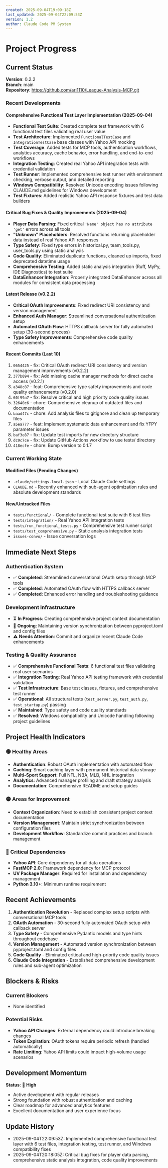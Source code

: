 ```yaml
---
created: 2025-09-04T19:09:18Z
last_updated: 2025-09-04T22:09:53Z
version: 1.2
author: Claude Code PM System
---
```


# Project Progress

## Current Status

**Version**: 0.2.2  
**Branch**: main  
**Repository**: https://github.com/ari1110/League-Analysis-MCP.git

### Recent Developments

#### Comprehensive Functional Test Layer Implementation (2025-09-04)
- **Functional Test Suite**: Created complete test framework with 6 functional test files validating real user value
- **Test Architecture**: Implemented `FunctionalTestCase` and `IntegrationTestCase` base classes with Yahoo API mocking
- **Test Coverage**: Added tests for MCP tools, authentication workflows, analytics accuracy, cache behavior, error handling, and end-to-end workflows
- **Integration Testing**: Created real Yahoo API integration tests with credential validation
- **Test Runner**: Implemented comprehensive test runner with environment checking, verbose output, and detailed reporting
- **Windows Compatibility**: Resolved Unicode encoding issues following CLAUDE.md guidelines for Windows development
- **Test Fixtures**: Added realistic Yahoo API response fixtures and test data builders

#### Critical Bug Fixes & Quality Improvements (2025-09-04)
- **Player Data Parsing**: Fixed critical `'Name' object has no attribute 'get'` errors across all tools
- **"Unknown" Placeholders**: Resolved functions returning placeholder data instead of real Yahoo API responses
- **Type Safety**: Fixed type errors in historical.py, team_tools.py, user_tools.py using static analysis
- **Code Quality**: Eliminated duplicate functions, cleaned up imports, fixed deprecated datetime usage
- **Comprehensive Testing**: Added static analysis integration (Ruff, MyPy, IDE Diagnostics) to test suite
- **DataEnhancer Integration**: Properly integrated DataEnhancer across all modules for consistent data processing

#### Latest Release (v0.2.2)
- **Critical OAuth Improvements**: Fixed redirect URI consistency and version management
- **Enhanced Auth Manager**: Streamlined conversational authentication setup
- **Automated OAuth Flow**: HTTPS callback server for fully automated setup (30-second process)
- **Type Safety Improvements**: Comprehensive code quality enhancements

#### Recent Commits (Last 10)
1. `0654425` - fix: Critical OAuth redirect URI consistency and version management improvements (v0.2.2)
2. `377b094` - fix: Add missing cache manager methods for direct cache access (v0.2.1)
3. `a348c87` - feat: Comprehensive type safety improvements and code quality enhancements (v0.2.0)
4. `60f99a7` - fix: Resolve critical and high priority code quality issues
5. `32640c6` - chore: Comprehensive cleanup of outdated files and documentation
6. `baad47c` - chore: Add analysis files to gitignore and clean up temporary files
7. `a5ea777` - feat: Implement systematic data enhancement and fix YFPY parameter issues
8. `baf3e87` - fix: Update test imports for new directory structure
9. `dc9c7ce` - fix: Update GitHub Actions workflow to use tests/ directory
10. `418ecfe` - chore: Bump version to 0.1.7

### Current Working State

#### Modified Files (Pending Changes)
- `.claude/settings.local.json` - Local Claude Code settings
- `CLAUDE.md` - Recently enhanced with sub-agent optimization rules and absolute development standards

#### New/Untracked Files
- `tests/functional/` - Complete functional test suite with 6 test files
- `tests/integration/` - Real Yahoo API integration tests
- `tests/run_functional_tests.py` - Comprehensive test runner script
- `tests/test_comprehensive.py` - Static analysis integration tests
- `issues-convo/` - Issue conversation logs

## Immediate Next Steps

### Authentication System
- ✅ **Completed**: Streamlined conversational OAuth setup through MCP tools
- ✅ **Completed**: Automated OAuth flow with HTTPS callback server
- ✅ **Completed**: Enhanced error handling and troubleshooting guidance

### Development Infrastructure
- ⏳ **In Progress**: Creating comprehensive project context documentation
- 🔄 **Ongoing**: Maintaining version synchronization between pyproject.toml and config files
- ⚠️ **Needs Attention**: Commit and organize recent Claude Code enhancements

### Testing & Quality Assurance
- ✅ **Comprehensive Functional Tests**: 6 functional test files validating real user scenarios
- ✅ **Integration Testing**: Real Yahoo API testing framework with credential validation
- ✅ **Test Infrastructure**: Base test classes, fixtures, and comprehensive test runner
- ✅ **Operational**: All structural tests (`test_server.py`, `test_auth.py`, `test_startup.py`) passing
- ✅ **Maintained**: Type safety and code quality standards
- ✅ **Resolved**: Windows compatibility and Unicode handling following project guidelines

## Project Health Indicators

### 🟢 Healthy Areas
- **Authentication**: Robust OAuth implementation with automated flow
- **Caching**: Smart caching layer with permanent historical data storage
- **Multi-Sport Support**: Full NFL, NBA, MLB, NHL integration
- **Analytics**: Advanced manager profiling and draft strategy analysis
- **Documentation**: Comprehensive README and setup guides

### 🟡 Areas for Improvement
- **Context Organization**: Need to establish consistent project context documentation
- **Version Management**: Maintain strict synchronization between configuration files
- **Development Workflow**: Standardize commit practices and branch management

### 🔴 Critical Dependencies
- **Yahoo API**: Core dependency for all data operations
- **FastMCP 2.0**: Framework dependency for MCP protocol
- **UV Package Manager**: Required for installation and dependency management
- **Python 3.10+**: Minimum runtime requirement

## Recent Achievements

1. **Authentication Revolution** - Replaced complex setup scripts with conversational MCP tools
2. **OAuth Automation** - 30-second fully automated OAuth setup with callback server
3. **Type Safety** - Comprehensive Pydantic models and type hints throughout codebase
4. **Version Management** - Automated version synchronization between pyproject.toml and config files
5. **Code Quality** - Eliminated critical and high-priority code quality issues
6. **Claude Code Integration** - Established comprehensive development rules and sub-agent optimization

## Blockers & Risks

### Current Blockers
- None identified

### Potential Risks
- **Yahoo API Changes**: External dependency could introduce breaking changes
- **Token Expiration**: OAuth tokens require periodic refresh (handled automatically)
- **Rate Limiting**: Yahoo API limits could impact high-volume usage scenarios

## Development Momentum

**Status**: 🚀 **High**  
- Active development with regular releases
- Strong foundation with robust authentication and caching
- Clear roadmap for advanced analytics features
- Excellent documentation and user experience focus

## Update History
- 2025-09-04T22:09:53Z: Implemented comprehensive functional test layer with 6 test files, integration testing, test runner, and Windows compatibility fixes
- 2025-09-04T20:18:05Z: Critical bug fixes for player data parsing, comprehensive static analysis integration, code quality improvements